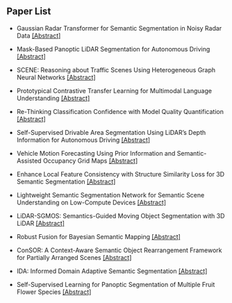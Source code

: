## Paper List

- Gaussian Radar Transformer for Semantic Segmentation in Noisy Radar Data
[[Abstract]](https://events.infovaya.com/presentation?id=103244)

- Mask-Based Panoptic LiDAR Segmentation for Autonomous Driving
[[Abstract]](https://events.infovaya.com/presentation?id=103247)

- SCENE: Reasoning about Traffic Scenes Using Heterogeneous Graph Neural Networks
[[Abstract]](https://events.infovaya.com/presentation?id=103250)

- Prototypical Contrastive Transfer Learning for Multimodal Language Understanding
[[Abstract]](https://events.infovaya.com/presentation?id=103253)

- Re-Thinking Classification Confidence with Model Quality Quantification
[[Abstract]](https://events.infovaya.com/presentation?id=103256)

- Self-Supervised Drivable Area Segmentation Using LiDAR’s Depth Information for Autonomous Driving
[[Abstract]](https://events.infovaya.com/presentation?id=103259)

- Vehicle Motion Forecasting Using Prior Information and Semantic-Assisted Occupancy Grid Maps
[[Abstract]](https://events.infovaya.com/presentation?id=103262)

- Enhance Local Feature Consistency with Structure Similarity Loss for 3D Semantic Segmentation
[[Abstract]](https://events.infovaya.com/presentation?id=103265)

- Lightweight Semantic Segmentation Network for Semantic Scene Understanding on Low-Compute Devices
[[Abstract]](https://events.infovaya.com/presentation?id=103268)

- LiDAR-SGMOS: Semantics-Guided Moving Object Segmentation with 3D LiDAR
[[Abstract]](https://events.infovaya.com/presentation?id=103271)

- Robust Fusion for Bayesian Semantic Mapping
[[Abstract]](https://events.infovaya.com/presentation?id=103274)

- ConSOR: A Context-Aware Semantic Object Rearrangement Framework for Partially Arranged Scenes
[[Abstract]](https://events.infovaya.com/presentation?id=103277)

- IDA: Informed Domain Adaptive Semantic Segmentation
[[Abstract]](https://events.infovaya.com/presentation?id=103280)

- Self-Supervised Learning for Panoptic Segmentation of Multiple Fruit Flower Species
[[Abstract]](https://events.infovaya.com/presentation?id=103283)

